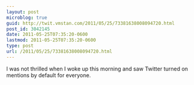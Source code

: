 ```yaml
---
layout: post
microblog: true
guid: http://twit.vmstan.com/2011/05/25/73381638008094720.html
post_id: 3042145
date: 2011-05-25T07:35:20-0600
lastmod: 2011-05-25T07:35:20-0600
type: post
url: /2011/05/25/73381638008094720.html
---
```

I was not thrilled when I woke up this morning and saw Twitter turned on mentions by default for everyone.
